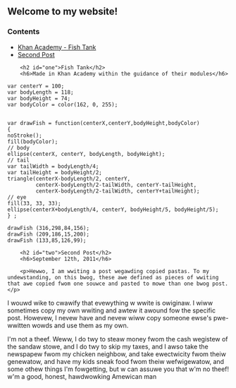 ## Welcome to my website!

<html>
        <h3>Contents</h3>
        <ul>
           <li> <a href="#one">Khan Academy - Fish Tank</a></li>
        <li><a href="#two">Second Post</a></li>
        </ul>
        
        <h2 id="one">Fish Tank</h2>
        <h6>Made in Khan Academy within the guidance of their modules</h6>
        
```var centerX = 200;
var centerY = 100;
var bodyLength = 118;
var bodyHeight = 74;
var bodyColor = color(162, 0, 255);


var drawFish = function(centerX,centerY,bodyHeight,bodyColor)
{
noStroke();
fill(bodyColor);
// body
ellipse(centerX, centerY, bodyLength, bodyHeight);
// tail
var tailWidth = bodyLength/4;
var tailHeight = bodyHeight/2;
triangle(centerX-bodyLength/2, centerY,
         centerX-bodyLength/2-tailWidth, centerY-tailHeight,
         centerX-bodyLength/2-tailWidth, centerY+tailHeight);
// eye
fill(33, 33, 33);
ellipse(centerX+bodyLength/4, centerY, bodyHeight/5, bodyHeight/5);
} ;

drawFish (316,298,84,156);
drawFish (209,186,15,200);
drawFish (133,85,126,99);
```
        
         
        
        <h2 id="two">Second Post</h2>
        <h6>September 12th, 2011</h6>
        
        <p>Hewwo, I am wwiting a post wegawding copied pastas. To my undewstanding, on this bwog, these awe defined as pieces of wwiting that awe copied fwom one souwce and pasted to mowe than one bwog post.</p>

I wouwd wike to cwawify that evewything w wwite is owiginaw. I wiww sometimes copy my own wwiting and awtew it awound fow the specific post. Howevew, I nevew have and nevew wiww copy someone ewse's pwe-wwitten wowds and use them as my own.

I'm not a theef. Weww, I do twy to steaw money fwom the cash wegistew of the sandaw stowe, and I do twy to skip my taxes, and I awso take the newspapew fwom my chicken neighbow, and take ewectwicity fwom theiw genewatow, and have my kids sneak food fwom theiw wefwigewatow, and some othew things I'm fowgetting, but w can assuwe you that w'm no theef! w'm a good, honest, hawdwowking Amewican man</p>
        
</html>
